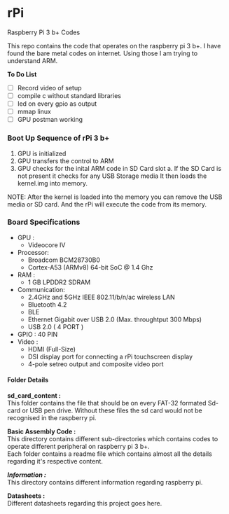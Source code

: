 # rPi
Raspberry Pi 3 b+ Codes

This repo contains the code that operates on the raspberry pi 3 b+.
I have found the bare metal codes on internet. Using those I am 
trying to understand ARM.

**To Do List**
- [ ] Record video of setup
- [ ] compile c without standard libraries
- [ ] led on every gpio as output  
- [ ] mmap linux
- [ ] GPU postman working

### Boot Up Sequence of rPi 3 b+
1. GPU is initialized
2. GPU transfers the control to ARM
3. GPU checks for the inital ARM code in SD Card slot
    a. If the SD Card is not present it checks for any USB Storage media 
        It then loads the kernel.img into memory.
        
NOTE: After the kernel is loaded into the memory you can remove the USB media or SD card.
      And the rPi will execute the code from its memory.
### Board Specifications

- GPU :         
  - Videocore IV
- Processor:      
  - Broadcom BCM28730B0
  - Cortex-A53 (ARMv8) 64-bit SoC @ 1.4 Ghz
- RAM	 : 
  - 1 GB LPDDR2 SDRAM
- Communication:  
  - 2.4GHz and 5GHz IEEE 802.11/b/n/ac wireless LAN
  - Bluetooth 4.2
  - BLE
  - Ethernet Gigabit over USB 2.0 (Max. throughtput 300 Mbps)
  - USB 2.0 ( 4 PORT )
- GPIO	 :        40 PIN 
- Video	 :
  - HDMI (Full-Size)
  - DSI display port for connecting a rPi touchscreen display
  - 4-pole setreo output and composite video port

#### Folder Details

**sd_card_content :**\
This folder contains the file that should be on every FAT-32 formated Sd-card or USB pen drive.
Without these files the sd card would not be recognised in the raspberry pi.

**Basic Assembly Code :**\
This directory contains different sub-directories which contains codes to operate different peripheral on raspberry pi 3 b+.<br />
Each folder contains a readme file which contains almost all the details regarding it's respective content.

***Information :***\
This directory contains different information regarding raspberry pi.

**Datasheets :**\
Different datasheets regarding this project goes here.
